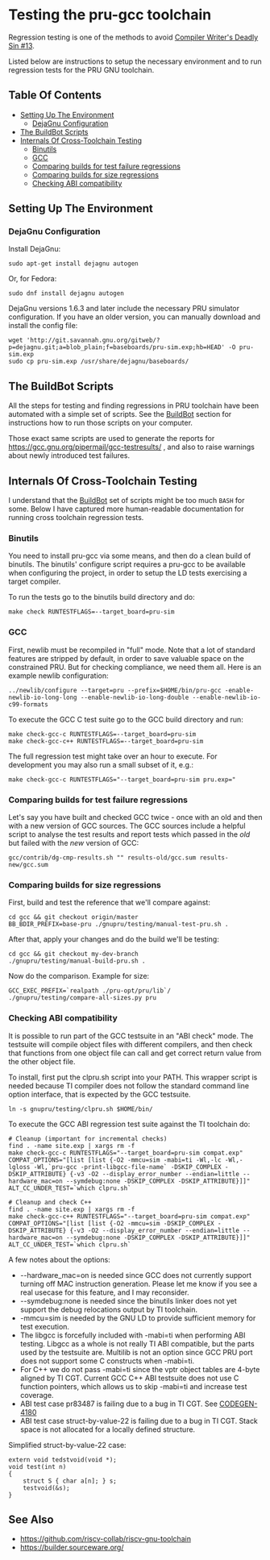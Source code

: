 # Testing the pru-gcc toolchain

Regression testing is one of the methods to avoid [Compiler Writer's Deadly Sin #13](https://gcc.gnu.org/wiki/DeadlySins).

Listed below are instructions to setup the necessary environment and to run regression tests for the PRU GNU toolchain.

## Table Of Contents
 * [Setting Up The Environment](#setting-up-the-environment)
   * [DejaGnu Configuration](#dejagnu-configuration)
 * [The BuildBot Scripts](#the-buildbot-scripts)
 * [Internals Of Cross-Toolchain Testing](#internals-of-cross-toolchain-testing)
   * [Binutils](#binutils)
   * [GCC](#gcc)
   * [Comparing builds for test failure regressions](#comparing-builds-for-test-failure-regressions)
   * [Comparing builds for size regressions](#comparing-builds-for-size-regressions)
   * [Checking ABI compatibility](#checking-abi-compatibility)

## Setting Up The Environment
###  DejaGnu Configuration

Install DejaGnu:

	sudo apt-get install dejagnu autogen

Or, for Fedora:

	sudo dnf install dejagnu autogen

DejaGnu versions 1.6.3 and later include the necessary PRU simulator configuration.  If you have an older version, you can manually download and install the config file:

	wget 'http://git.savannah.gnu.org/gitweb/?p=dejagnu.git;a=blob_plain;f=baseboards/pru-sim.exp;hb=HEAD' -O pru-sim.exp
	sudo cp pru-sim.exp /usr/share/dejagnu/baseboards/

## The BuildBot Scripts

All the steps for testing and finding regressions in PRU toolchain have been automated with a simple set of scripts. See the [BuildBot](./BUILDBOT.md) section for instructions how to run those scripts on your computer.

Those exact same scripts are used to generate the reports for https://gcc.gnu.org/pipermail/gcc-testresults/ , and also to raise warnings about newly introduced test failures.

## Internals Of Cross-Toolchain Testing

I understand that the [BuildBot](./BUILDBOT.md) set of scripts might be too much `BASH` for some. Below I have captured more human-readable documentation for running cross toolchain regression tests.

### Binutils
You need to install pru-gcc via some means, and then do a clean build of binutils. The binutils' configure script requires a pru-gcc to be available when configuring the project, in order to setup the LD tests exercising a target compiler.

To run the tests go to the binutils build directory and do:

	make check RUNTESTFLAGS=--target_board=pru-sim

### GCC
First, newlib must be recompiled in "full" mode. Note that a lot of standard features are stripped by default, in order to save valuable space on the constrained PRU. But for checking compliance, we need them all. Here is an example newlib configuration:

	../newlib/configure --target=pru --prefix=$HOME/bin/pru-gcc -enable-newlib-io-long-long --enable-newlib-io-long-double --enable-newlib-io-c99-formats

To execute the GCC C test suite go to the GCC build directory and run:

	make check-gcc-c RUNTESTFLAGS=--target_board=pru-sim
	make check-gcc-c++ RUNTESTFLAGS=--target_board=pru-sim

The full regression test might take over an hour to execute. For development you may also run a small subset of it, e.g.:

	make check-gcc-c RUNTESTFLAGS="--target_board=pru-sim pru.exp="

### Comparing builds for test failure regressions

Let's say you have built and checked GCC twice - once with an old and then with a new version of GCC sources. The GCC sources include a helpful script to analyse the test results and report tests which passed in the *old* but failed with the *new* version of GCC:

	gcc/contrib/dg-cmp-results.sh "" results-old/gcc.sum results-new/gcc.sum

### Comparing builds for size regressions

First, build and test the reference that we'll compare against:

	cd gcc && git checkout origin/master
	BB_BDIR_PREFIX=base-pru ./gnupru/testing/manual-test-pru.sh .

After that, apply your changes and do the build we'll be testing:

	cd gcc && git checkout my-dev-branch
	./gnupru/testing/manual-build-pru.sh .

Now do the comparison. Example for size:

	GCC_EXEC_PREFIX=`realpath ./pru-opt/pru/lib`/ ./gnupru/testing/compare-all-sizes.py pru

### Checking ABI compatibility
It is possible to run part of the GCC testsuite in an "ABI check" mode. The testsuite will compile object files with different compilers, and then check that functions from one object file can call and get correct return value from the other object file.

To install, first put the clpru.sh script into your PATH. This wrapper script is needed because TI compiler does not follow the standard command line option interface, that is expected by the GCC testsuite.

	ln -s gnupru/testing/clpru.sh $HOME/bin/

To execute the GCC ABI regression test suite against the TI toolchain do:

	# Cleanup (important for incremental checks)
	find . -name site.exp | xargs rm -f
	make check-gcc-c RUNTESTFLAGS="--target_board=pru-sim compat.exp" COMPAT_OPTIONS="[list [list {-O2 -mmcu=sim -mabi=ti -Wl,-lc -Wl,-lgloss -Wl,`pru-gcc -print-libgcc-file-name` -DSKIP_COMPLEX -DSKIP_ATTRIBUTE} {-v3 -O2 --display_error_number --endian=little --hardware_mac=on --symdebug:none -DSKIP_COMPLEX -DSKIP_ATTRIBUTE}]]" ALT_CC_UNDER_TEST=`which clpru.sh`

	# Cleanup and check C++
	find . -name site.exp | xargs rm -f
	make check-gcc-c++ RUNTESTFLAGS="--target_board=pru-sim compat.exp" COMPAT_OPTIONS="[list [list {-O2 -mmcu=sim -DSKIP_COMPLEX -DSKIP_ATTRIBUTE} {-v3 -O2 --display_error_number --endian=little --hardware_mac=on --symdebug:none -DSKIP_COMPLEX -DSKIP_ATTRIBUTE}]]" ALT_CC_UNDER_TEST=`which clpru.sh`

A few notes about the options:
* --hardware_mac=on is needed since GCC does not currently support turning off MAC instruction generation. Please let me know if you see a real usecase for this feature, and I may reconsider.
* --symdebug:none is needed since the binutils linker does not yet support the debug relocations output by TI toolchain.
* -mmcu=sim is needed by the GNU LD to provide sufficient memory for test execution.
* The libgcc is forcefully included with -mabi=ti when performing ABI testing. Libgcc as a whole is not really TI ABI compatible, but the parts used by the testsuite are. Multilib is not an option since GCC PRU port does not support some C constructs when -mabi=ti.
* For C++ we do not pass -mabi=ti since the vptr object tables are 4-byte aligned by TI CGT. Current GCC C++ ABI testsuite does not use C function pointers, which allows us to skip -mabi=ti and increase test coverage.
* ABI test case pr83487 is failing due to a bug in TI CGT. See [CODEGEN-4180](https://e2e.ti.com/support/development_tools/compiler/f/343/t/652777)
* ABI test case struct-by-value-22 is failing due to a bug in TI CGT. Stack space is not allocated for a locally defined structure.

Simplified struct-by-value-22 case:

	extern void tedstvoid(void *);
	void test(int n)
	{
	    struct S { char a[n]; } s;
	    testvoid(&s);
	}

## See Also
 * https://github.com/riscv-collab/riscv-gnu-toolchain
 * https://builder.sourceware.org/

